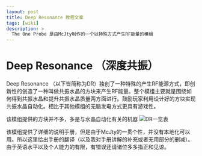 ```yaml
---
layout: post
title: Deep Resonance 教程文案
tags: [wiki]
description: >
  The One Probe 是由McJty制作的一个以特殊方式产生RF能量的模组
---
```


# Deep Resonance （深度共振）
Deep Resonance （以下皆简称为DR）独创了一种特殊的产生RF能源方式，即创新性的创造了一种叫做共振水晶的方块来产生RF能量。整个模组主要就是围绕如何得到共振水晶和提升共振水晶质量两方面进行。鼓励玩家利用设计好的方块实现共振水晶自动化。相比于其他模组的无脑发电方式更具有游戏性。

该模组提供的方块并不多，多是与水晶自动化有关的机器
![DR一览表](https://github.com/TartaricAcid/tartaricacid.github.io/blob/master/public/img/DeepResonance/001.PNG?raw=true)

该模组提供了详细的说明手册，但是由于McJty的一贯个性，并没有本地化可以用。所以这里给出手册的翻译（以及我对手册讲解的补充或者无用部分的删减）。由于英语水平以及个人能力的有限，有错误还请诸位多多指正和见谅。
